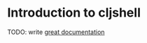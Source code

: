 # Introduction to cljshell

TODO: write [great documentation](http://jacobian.org/writing/great-documentation/what-to-write/)
